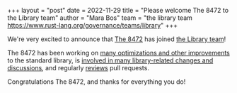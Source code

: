 +++
layout = "post"
date = 2022-11-29
title = "Please welcome The 8472 to the Library team"
author = "Mara Bos"
team = "the library team <https://www.rust-lang.org/governance/teams/library>"
+++

We're very excited to announce that [The 8472](https://github.com/the8472)
has joined [the Library team](https://www.rust-lang.org/governance/teams/library)!

The 8472 has been working on [many optimizations and other improvements](https://github.com/rust-lang/rust/pulls?q=is%3Apr+author%3Athe8472) to the standard library,
is [involved in many library-related changes and discussions](https://github.com/rust-lang/rust/pulls?q=involves%3Athe8472),
and regularly [reviews](https://github.com/search?q=repo%3Arust-lang%2Frust+%22r%3Dthe8472%22&type=commits&s=committer-date&o=desc) pull requests.

Congratulations The 8472, and thanks for everything you do!
